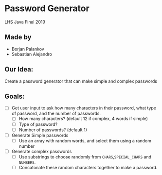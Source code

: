 # Password Generator
LHS Java Final 2019

## Made by
* Borjan Palankov
* Sebastian Alejandro

## Our Idea:
Create a password generator that can make simple and complex passwords

## Goals:
- [ ] Get user input to ask how many characters in their password, what type of password, and the number of passwords.
    - [ ] How many characters? (default 12 if complex, 4 words if simple)
    - [ ] Type of password? 
    - [ ] Number of passwords? (default 1)
- [ ] Generate Simple passwords 
    - [ ] Use an array with random words, and select them using a random number
- [ ] Generate complex passwords
    - [ ] Use substrings to choose randomly from `CHARS`,`SPECIAL_CHARS` and `NUMBERS`.
    - [ ] Concatonate these random characters together to make a password.
